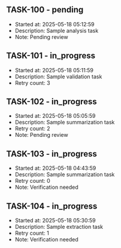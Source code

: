 ## TASK-100 - pending
- Started at: 2025-05-18 05:12:59
- Description: Sample analysis task
- Note: Pending review

## TASK-101 - in_progress
- Started at: 2025-05-18 05:11:59
- Description: Sample validation task
- Retry count: 3

## TASK-102 - in_progress
- Started at: 2025-05-18 05:05:59
- Description: Sample summarization task
- Retry count: 2
- Note: Pending review

## TASK-103 - in_progress
- Started at: 2025-05-18 04:43:59
- Description: Sample summarization task
- Retry count: 0
- Note: Verification needed

## TASK-104 - in_progress
- Started at: 2025-05-18 05:30:59
- Description: Sample extraction task
- Retry count: 1
- Note: Verification needed
